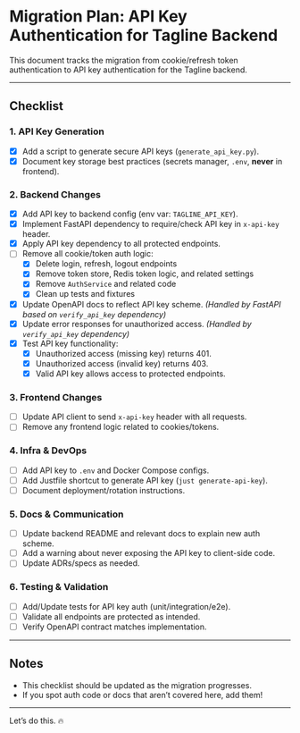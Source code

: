 # Migration Plan: API Key Authentication for Tagline Backend

This document tracks the migration from cookie/refresh token authentication to API key authentication for the Tagline backend.

---

## Checklist

### 1. API Key Generation
- [x] Add a script to generate secure API keys (`generate_api_key.py`).
- [x] Document key storage best practices (secrets manager, `.env`, **never** in frontend).

### 2. Backend Changes
- [x] Add API key to backend config (env var: `TAGLINE_API_KEY`).
- [x] Implement FastAPI dependency to require/check API key in `x-api-key` header.
- [x] Apply API key dependency to all protected endpoints.
- [ ] Remove all cookie/token auth logic:
    - [x] Delete login, refresh, logout endpoints
    - [x] Remove token store, Redis token logic, and related settings
    - [x] Remove `AuthService` and related code
    - [x] Clean up tests and fixtures
- [x] Update OpenAPI docs to reflect API key scheme. *(Handled by FastAPI based on `verify_api_key` dependency)*
- [x] Update error responses for unauthorized access. *(Handled by `verify_api_key` dependency)*
- [x] Test API key functionality:
    - [x] Unauthorized access (missing key) returns 401.
    - [x] Unauthorized access (invalid key) returns 403.
    - [x] Valid API key allows access to protected endpoints.

### 3. Frontend Changes
- [ ] Update API client to send `x-api-key` header with all requests.
- [ ] Remove any frontend logic related to cookies/tokens.

### 4. Infra & DevOps
- [ ] Add API key to `.env` and Docker Compose configs.
- [ ] Add Justfile shortcut to generate API key (`just generate-api-key`).
- [ ] Document deployment/rotation instructions.

### 5. Docs & Communication
- [ ] Update backend README and relevant docs to explain new auth scheme.
- [ ] Add a warning about never exposing the API key to client-side code.
- [ ] Update ADRs/specs as needed.

### 6. Testing & Validation
- [ ] Add/Update tests for API key auth (unit/integration/e2e).
- [ ] Validate all endpoints are protected as intended.
- [ ] Verify OpenAPI contract matches implementation.

---

## Notes
- This checklist should be updated as the migration progresses.
- If you spot auth code or docs that aren’t covered here, add them!

---

Let’s do this. 🔥
